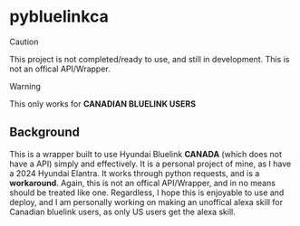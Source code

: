 # pybluelinkca

> [!CAUTION]
> This project is not completed/ready to use, and still in development. This is not an offical API/Wrapper.

> [!WARNING]
> This only works for **CANADIAN BLUELINK USERS**

## Background
This is a wrapper built to use Hyundai Bluelink **CANADA** (which does not have a API) simply and effectively. It is a personal project of mine, as I have a 2024 Hyundai Elantra. It works through python requests, and is a **workaround**. Again, this is not an offical API/Wrapper, and in no means should be treated like one. Regardless, I hope this is enjoyable to use and deploy, and I am personally working on making an unoffical alexa skill for Canadian bluelink users, as only US users get the alexa skill.